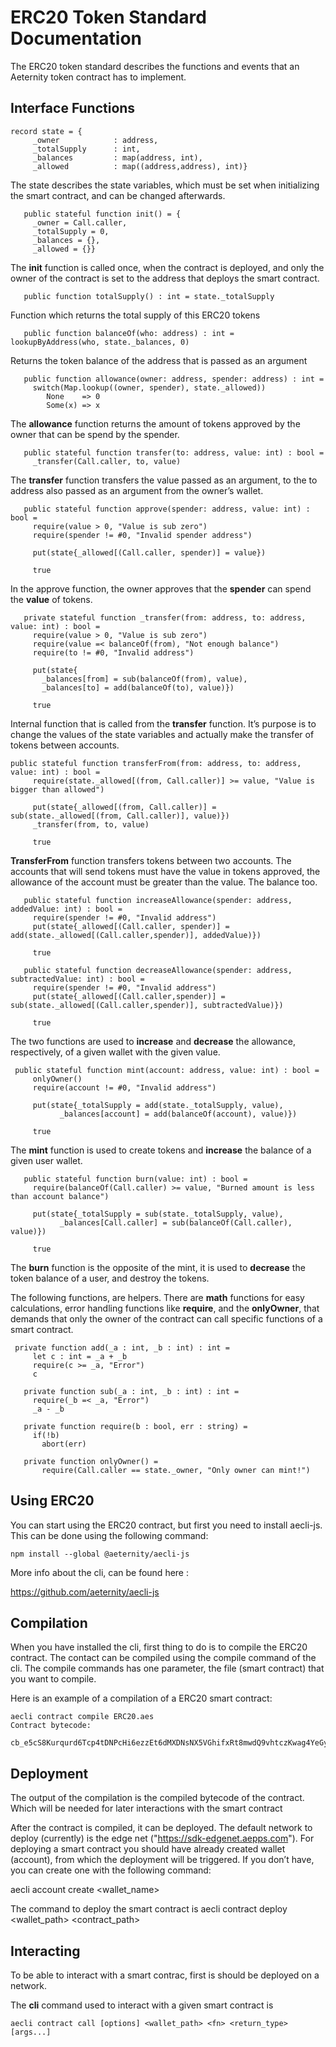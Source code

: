 # ERC20 Token Standard Documentation

The ERC20 token standard describes the functions and events that an Aeternity token contract has to implement.

## Interface Functions
```
record state = {
     _owner            : address, 
     _totalSupply      : int,
     _balances         : map(address, int),
     _allowed          : map((address,address), int)}
```

Тhe state describes the state variables, which must be set when initializing the smart contract, and can be changed  afterwards.

```
   public stateful function init() = {
     _owner = Call.caller,
     _totalSupply = 0,
     _balances = {},
     _allowed = {}}
```

The **init** function is called once, when the contract is deployed, and only the owner of the contract is set to the address that deploys the smart contract.

```
   public function totalSupply() : int = state._totalSupply
```

Function which returns the total supply of this ERC20 tokens

```
   public function balanceOf(who: address) : int = lookupByAddress(who, state._balances, 0)
```

Returns the token balance of the address that is passed as an argument

```
   public function allowance(owner: address, spender: address) : int = 
     switch(Map.lookup((owner, spender), state._allowed))
 	    None    => 0
 	    Some(x) => x
 ```
The **allowance** function returns the amount of tokens approved by the owner that can be spend by the spender.

```
   public stateful function transfer(to: address, value: int) : bool =
     _transfer(Call.caller, to, value)
```

The **transfer** function transfers the value passed as an argument, to the to address also passed as an argument from the owner’s wallet.

```
   public stateful function approve(spender: address, value: int) : bool = 
     require(value > 0, "Value is sub zero")
     require(spender != #0, "Invalid spender address")

     put(state{_allowed[(Call.caller, spender)] = value})

     true
```

In the approve function, the owner approves that the **spender** can spend the **value** of tokens. 

```
   private stateful function _transfer(from: address, to: address, value: int) : bool =
     require(value > 0, "Value is sub zero")
     require(value =< balanceOf(from), "Not enough balance")
     require(to != #0, "Invalid address")
       
     put(state{
       _balances[from] = sub(balanceOf(from), value),
       _balances[to] = add(balanceOf(to), value)})

     true
```

Internal function that is called from the **transfer** function. It’s purpose is to change the values of the state variables and actually make the transfer of tokens between accounts.

```
public stateful function transferFrom(from: address, to: address, value: int) : bool =
     require(state._allowed[(from, Call.caller)] >= value, "Value is bigger than allowed")
     
     put(state{_allowed[(from, Call.caller)] = sub(state._allowed[(from, Call.caller)], value)})
     _transfer(from, to, value)

     true
```
**TransferFrom** function transfers tokens between two accounts.  The accounts that will send tokens must have the value in tokens approved, the allowance of the account must be greater than the value. The balance too.

```
   public stateful function increaseAllowance(spender: address, addedValue: int) : bool =
     require(spender != #0, "Invalid address")
     put(state{_allowed[(Call.caller, spender)] = add(state._allowed[(Call.caller,spender)], addedValue)})

     true

   public stateful function decreaseAllowance(spender: address, subtractedValue: int) : bool =
     require(spender != #0, "Invalid address")
     put(state{_allowed[(Call.caller,spender)] = sub(state._allowed[(Call.caller,spender)], subtractedValue)})

     true
```
The two functions are used to **increase** and **decrease** the allowance, respectively, of a given wallet with the given value.

```
 public stateful function mint(account: address, value: int) : bool =
     onlyOwner()
     require(account != #0, "Invalid address")

     put(state{_totalSupply = add(state._totalSupply, value),
           _balances[account] = add(balanceOf(account), value)})

     true
```

The **mint** function is used to create tokens and **increase** the balance of a given user wallet.

```
   public stateful function burn(value: int) : bool =
     require(balanceOf(Call.caller) >= value, "Burned amount is less than account balance")

     put(state{_totalSupply = sub(state._totalSupply, value),
           _balances[Call.caller] = sub(balanceOf(Call.caller), value)})

     true
```
The **burn** function is the opposite of the mint, it is used to **decrease** the token balance of a user, and destroy the tokens.

The following functions, are helpers. There are **math** functions for easy calculations, error handling functions like **require**,  and the **onlyOwner**, that demands that only the owner of the contract can call specific functions of a smart contract.
```
 private function add(_a : int, _b : int) : int =
     let c : int = _a + _b
     require(c >= _a, "Error")
     c

   private function sub(_a : int, _b : int) : int =
     require(_b =< _a, "Error")
     _a - _b

   private function require(b : bool, err : string) =
     if(!b) 
       abort(err)

   private function onlyOwner() =
       require(Call.caller == state._owner, "Only owner can mint!") 
```

## Using ERC20

 You can start using the ERC20 contract, but first you need to install aecli-js. This can be done using the following command: 
```
npm install --global @aeternity/aecli-js
```
More info about the cli, can be found here :

https://github.com/aeternity/aecli-js

## Compilation
When you have installed the cli, first thing to do is to compile the ERC20 contract.
The contact can be compiled using the compile command of the cli.  The compile commands has one parameter, the file (smart contract) that you want to compile.

Here is an example of a compilation of a ERC20 smart contract:
```
aecli contract compile ERC20.aes 
Contract bytecode:
      cb_e5cS8Kurqurd6Tcp4tDNPcHi6ezzEt6dMXDNsNX5VGhifxRt8mwdQ9vhtczKwag4YeGyaGhruDE5YeDY7AMY7VYJqAScgREqXedjfyBuSVSLUWjiKsU3SDTY3be99qrRkShrgY5R7NGfpReAvAUi8e2PEYi3LXfpqDB6Gz8xGk3vBRhdndKvhcXMPjawdBJgd443L4L1eSRetSaUsabh2T8Zn1GyRjSBJJ6yfeTuSkmmiECsYanrqcvM3mPwxfavaHbc1TtQNx6SuLKYmgZL9vevgVfntVE6srUgLJqb1U4dHzTG8yVLNWZ9CjhyPkfJxJYsfr2iKMmgze4qKSwm1Jp1MCc...
```

## Deployment
The output of the compilation is the compiled bytecode of the contract. Which will be needed for later interactions with the smart contract

After the contract is compiled, it can be deployed. The default network to deploy (currently) is the edge net ("https://sdk-edgenet.aepps.com"). For deploying a smart contract you should have already created wallet (account), from which the deployment will be triggered. If you don’t have, you can create one with the following command:  

aecli account create <wallet_name>

The command to deploy the smart contract is 
aecli contract deploy <wallet_path> <contract_path>

## Interacting
To be able to interact with a smart contrac, first is should be deployed on a network. 

The **cli** command used to interact with a given smart contract is
```
aecli contract call [options] <wallet_path> <fn> <return_type> [args...] 
```

 